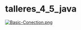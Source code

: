 # talleres_4_5_java

[![Basic-Conection.png](https://i.postimg.cc/hPmD8snY/Basic-Conection.png)](https://postimg.cc/dLqcw8LR)
